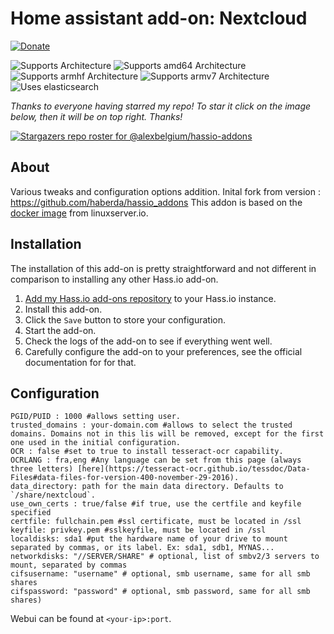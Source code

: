 # Home assistant add-on: Nextcloud

[![Donate][donation-badge]](https://www.buymeacoffee.com/alexbelgium)

[donation-badge]: https://img.shields.io/badge/Buy%20me%20a%20coffee-%23d32f2f?logo=buy-me-a-coffee&style=flat&logoColor=white

![Supports 
 Architecture][aarch64-shield] ![Supports amd64 Architecture][amd64-shield] ![Supports armhf Architecture][armhf-shield] ![Supports armv7 Architecture][armv7-shield]
![Uses elasticsearch][elasticsearch-shield]

_Thanks to everyone having starred my repo! To star it click on the image below, then it will be on top right. Thanks!_

[![Stargazers repo roster for @alexbelgium/hassio-addons](https://reporoster.com/stars/alexbelgium/hassio-addons)](https://github.com/alexbelgium/hassio-addons/stargazers)

## About

Various tweaks and configuration options addition.
Inital fork from version : https://github.com/haberda/hassio_addons
This addon is based on the [docker image](https://github.com/linuxserver/docker-nextcloud) from linuxserver.io.

## Installation

The installation of this add-on is pretty straightforward and not different in
comparison to installing any other Hass.io add-on.

1. [Add my Hass.io add-ons repository][repository] to your Hass.io instance.
1. Install this add-on.
1. Click the `Save` button to store your configuration.
1. Start the add-on.
1. Check the logs of the add-on to see if everything went well.
1. Carefully configure the add-on to your preferences, see the official documentation for for that.

## Configuration

```
PGID/PUID : 1000 #allows setting user.
trusted_domains : your-domain.com #allows to select the trusted domains. Domains not in this lis will be removed, except for the first one used in the initial configuration.
OCR : false #set to true to install tesseract-ocr capability.
OCRLANG : fra,eng #Any language can be set from this page (always three letters) [here](https://tesseract-ocr.github.io/tessdoc/Data-Files#data-files-for-version-400-november-29-2016).
data_directory: path for the main data directory. Defaults to `/share/nextcloud`.
use_own_certs : true/false #if true, use the certfile and keyfile specified
certfile: fullchain.pem #ssl certificate, must be located in /ssl
keyfile: privkey.pem #sslkeyfile, must be located in /ssl
localdisks: sda1 #put the hardware name of your drive to mount separated by commas, or its label. Ex: sda1, sdb1, MYNAS...
networkdisks: "//SERVER/SHARE" # optional, list of smbv2/3 servers to mount, separated by commas
cifsusername: "username" # optional, smb username, same for all smb shares
cifspassword: "password" # optional, smb password, same for all smb shares)
```

Webui can be found at `<your-ip>:port`.

[repository]: https://github.com/alexbelgium/hassio-addons
[aarch64-shield]: https://img.shields.io/badge/aarch64-yes-green.svg
[amd64-shield]: https://img.shields.io/badge/amd64-yes-green.svg
[armhf-shield]: https://img.shields.io/badge/armhf-yes-green.svg
[armv7-shield]: https://img.shields.io/badge/armv7-yes-green.svg
[elasticsearch-shield]: https://img.shields.io/badge/Elasticsearch-optional-blue.svg?logo=elasticsearch
